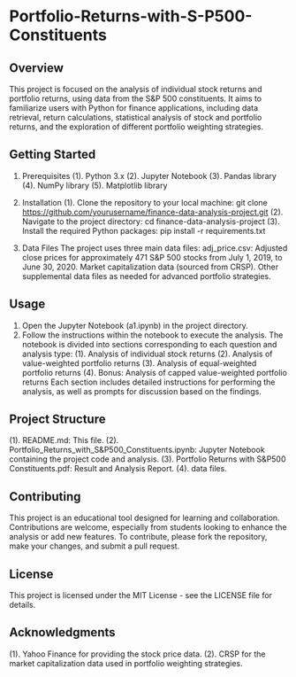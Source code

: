 # Portfolio-Returns-with-S-P500-Constituents
## Overview
This project is focused on the analysis of individual stock returns and portfolio returns, using data from the S&P 500 constituents. It aims to familiarize users with Python for finance applications, including data retrieval, return calculations, statistical analysis of stock and portfolio returns, and the exploration of different portfolio weighting strategies.

## Getting Started
1. Prerequisites
(1). Python 3.x
(2). Jupyter Notebook
(3). Pandas library
(4). NumPy library
(5). Matplotlib library

2. Installation
(1). Clone the repository to your local machine:
git clone https://github.com/yourusername/finance-data-analysis-project.git
(2). Navigate to the project directory:
cd finance-data-analysis-project
(3). Install the required Python packages:
pip install -r requirements.txt

3. Data Files
The project uses three main data files:
adj_price.csv: Adjusted close prices for approximately 471 S&P 500 stocks from July 1, 2019, to June 30, 2020.
Market capitalization data (sourced from CRSP).
Other supplemental data files as needed for advanced portfolio strategies.

## Usage
1. Open the Jupyter Notebook (a1.ipynb) in the project directory.
2. Follow the instructions within the notebook to execute the analysis. The notebook is divided into sections corresponding to each question and analysis type:
(1). Analysis of individual stock returns
(2). Analysis of value-weighted portfolio returns
(3). Analysis of equal-weighted portfolio returns
(4). Bonus: Analysis of capped value-weighted portfolio returns
Each section includes detailed instructions for performing the analysis, as well as prompts for discussion based on the findings.

## Project Structure
(1). README.md: This file.
(2). Portfolio_Returns_with_S&P500_Constituents.ipynb: Jupyter Notebook containing the project code and analysis.
(3). Portfolio Returns with S&P500 Constituents.pdf: Result and Analysis Report.
(4). data files.

## Contributing
This project is an educational tool designed for learning and collaboration. Contributions are welcome, especially from students looking to enhance the analysis or add new features. To contribute, please fork the repository, make your changes, and submit a pull request.

## License
This project is licensed under the MIT License - see the LICENSE file for details.

## Acknowledgments
(1). Yahoo Finance for providing the stock price data.
(2). CRSP for the market capitalization data used in portfolio weighting strategies.
